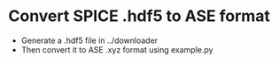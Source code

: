 # Convert SPICE .hdf5 to ASE format

* Generate a .hdf5 file in ../downloader
* Then convert it to ASE .xyz format using example.py
